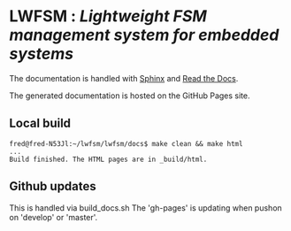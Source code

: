 # __LWFSM : *Lightweight FSM management system for embedded systems*__

The documentation is handled with [Sphinx](https://www.sphinx-doc.org/en/master/index.html) and [Read the Docs](https://readthedocs.org/).

The generated documentation is hosted on the GitHub Pages site.

## Local build
```
fred@fred-N53Jl:~/lwfsm/lwfsm/docs$ make clean && make html
...
Build finished. The HTML pages are in _build/html.
```

## Github updates

This is handled via build_docs.sh
The 'gh-pages' is updating when pushon on 'develop' or 'master'.

